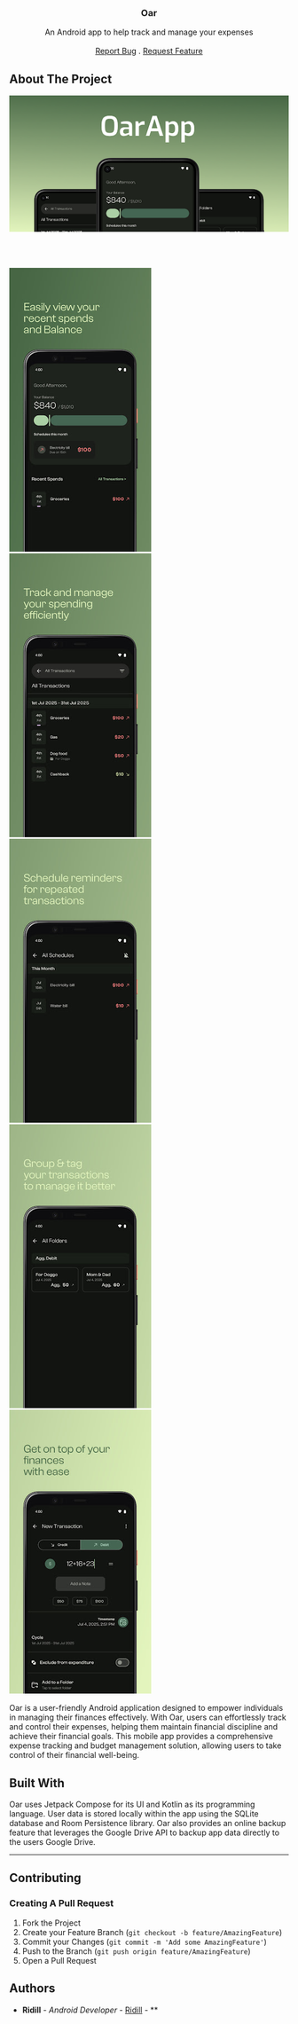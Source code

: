 <br/>
<p align="center">
  <h3 align="center">Oar</h3>

  <p align="center">
    An Android app to help track and manage your expenses
    <br/>
    <br/>
    <a href="https://github.com/RemijiusBrian/Oar/issues">Report Bug</a>
    .
    <a href="https://github.com/RemijiusBrian/Oar/issues">Request Feature</a>
  </p>

## About The Project

![Feature](images/feature.png)

<br/>
<br/>

![Screenshot 1](images/screenshot-1.jpg)
![Screenshot 2](images/screenshot-2.jpg)
![Screenshot 3](images/screenshot-3.jpg)
![Screenshot 4](images/screenshot-4.jpg)
![Screenshot 5](images/screenshot-5.jpg)

Oar is a user-friendly Android application designed to empower individuals in managing their
finances effectively. With Oar, users can effortlessly track and control their expenses, helping
them maintain financial discipline and achieve their financial goals. This mobile app provides a
comprehensive expense tracking and budget management solution, allowing users to take control of
their financial well-being.

## Built With

Oar uses Jetpack Compose for its UI and Kotlin as its programming language.
User data is stored locally within the app using the SQLite database and Room Persistence library.
Oar also provides an online backup feature that leverages the Google Drive API to backup app data
directly to the users Google Drive.

---

## Contributing

### Creating A Pull Request

1. Fork the Project
2. Create your Feature Branch (`git checkout -b feature/AmazingFeature`)
3. Commit your Changes (`git commit -m 'Add some AmazingFeature'`)
4. Push to the Branch (`git push origin feature/AmazingFeature`)
5. Open a Pull Request

## Authors

* **Ridill** - *Android Developer* - [Ridill](https://github.com/RemijiusBrian) - **
